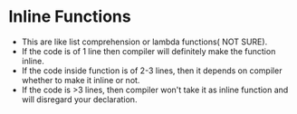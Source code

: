 # Inline Functions 
- This are like list comprehension or lambda functions( NOT SURE). 
- If the code is of 1 line then compiler will definitely make the function inline.
- If the code inside function is of 2-3 lines, then it depends on compiler whether to make it inline or not.
- If the code is >3 lines, then compiler won't take it as inline function and will disregard your declaration. 